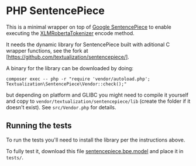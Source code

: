 PHP SentencePiece
=================

This is a minimal wrapper on top of [Google
SentencePiece](https://github.com/google/sentencepiece) to enable
executing the [XLMRobertaTokenizer](https://github.com/huggingface/transformers/blob/v4.37.2/src/transformers/models/xlm_roberta/tokenization_xlm_roberta.py#L63) encode method.

It needs the dynamic library for SentencePiece built with aditional C wrapper functions, see the fork at [https://github.com/textualization/sentencepiece/].

A binary for the library can be downloaded by doing:

```
composer exec -- php -r "require 'vendor/autoload.php'; Textualization\SentencePiece\Vendor::check();"
```

but depending on platform and GLIBC you might need to compile it yourself and copy to `vendor/textualization/sentencepiece/lib` (create the folder if it doesn't exist). See `src/Vendor.php` for details.

## Running the tests

To run the tests you'll need to install the library per the instructions above.

To fully test it, download this file [sentencepiece.bpe.model](https://huggingface.co/intfloat/multilingual-e5-small/blob/main/sentencepiece.bpe.model) and place it in `tests/`.

